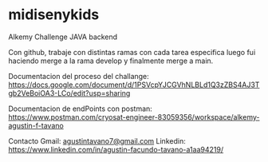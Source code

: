 # midisenykids
Alkemy Challenge JAVA backend

Con github, trabaje con distintas ramas con cada tarea especifica luego fui haciendo merge a la rama develop y finalmente merge a main. 

Documentacion del proceso del challange: https://docs.google.com/document/d/1PSVcpYJCGVhNLBLd1Q3zZBS4AJ3Tgb2VeBoiOA3-LCo/edit?usp=sharing

Documentacion de endPoints con postman: https://www.postman.com/cryosat-engineer-83059356/workspace/alkemy-agustin-f-tavano

Contacto
Gmail: agustintavano7@gmail.com
Linkedin: https://www.linkedin.com/in/agustin-facundo-tavano-a1aa94219/
